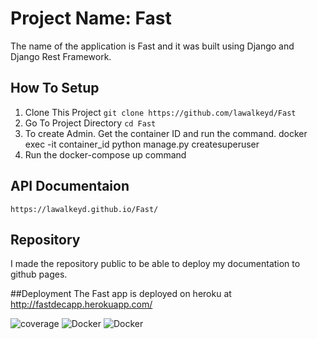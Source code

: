# Project Name: Fast
The name of the application is Fast and it was built using Django and Django Rest Framework. 

## How To Setup 
1. Clone This Project `git clone https://github.com/lawalkeyd/Fast`
2. Go To Project Directory `cd Fast`
3. To create Admin. Get the container ID and run the command.
docker exec -it container_id python manage.py createsuperuser
4. Run the docker-compose up command

## API Documentaion
`https://lawalkeyd.github.io/Fast/`

## Repository
I made the repository public to be able to deploy my documentation to github pages.

##Deployment
The Fast app is deployed on heroku at http://fastdecapp.herokuapp.com/ 


![coverage](https://gitlab.com/gitlab-org/gitlab/badges/master/coverage.svg?job=coverage)
![Docker](https://github.com/lawalkeyd/Fast/workflows/Docker/badge.svg)
![Docker](https://github.com/lawalkeyd/Fast/workflows/Docker/badge.svg)

